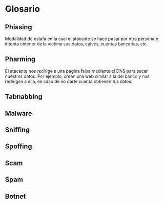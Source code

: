 Glosario
========

Phissing
----------

Modalidad de estafa en la cual el atacante se hace pasar por otra persona e intenta obtener de la víctima sus datos, calves, cuentas bancarias, etc.

Pharming
---------

El atacante nos redirige a una página falsa mediante el DNS para sacar nuestros datos. Por ejemplo, crean una web similar a la del banco y nos redirigen a ella, en caso de no darte cuenta obtienen tus datos.

Tabnabbing
----------




Malware
---------


Sniffing
---------


Spoffing
--------


Scam
-----


Spam
-----


Botnet
-------




